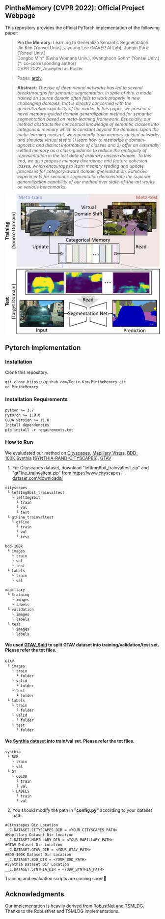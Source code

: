 ## PintheMemory (CVPR 2022): Official Project Webpage
This repository provides the official PyTorch implementation of the following paper:
> **Pin the Memory:** Learning to Generalize Semantic Segmentation<br>
> Jin Kim (Yonsei Univ.), Jiyoung Lee (NAVER AI Lab), Jungin Park (Yonsei Univ.)<br>
> Dongbo Min* (Ewha Womans Univ.), Kwanghoon Sohn* (Yonsei Univ.) (*: co-corresponding author)<br>
> CVPR 2022, Accepted as Poster<br>

> Paper: [arxiv]()<br>

> **Abstract:** 
*The rise of deep neural networks has led to several breakthroughs for semantic segmentation.
In spite of this, a model trained on source domain often fails to work properly in new challenging domains, that is directly concerned with the generalization capability of the model. 
In this paper, we present a novel memory-guided domain generalization method for semantic segmentation based on meta-learning framework.
Especially, our method abstracts the conceptual knowledge of semantic classes into categorical memory which is constant beyond the domains.
Upon the meta-learning concept, we repeatedly train memory-guided networks and simulate virtual test to 1) learn how to memorize a domain-agnostic and distinct information of classes and 2) offer an externally settled memory as a class-guidance to reduce the ambiguity of representation in the test data of arbitrary unseen domain.
To this end, we also propose memory divergence and feature cohesion losses, which encourage to learn memory reading and update processes for category-aware domain generalization.
Extensive experiments for semantic segmentation demonstrate the superior generalization capability of our method over state-of-the-art works on various benchmarks.*<br>

<p align="center">
  <img src="imgs/fig1.png" />
</p>

## Pytorch Implementation
### Installation
Clone this repository.
```
git clone https://github.com/Genie-Kim/PintheMemory.git
cd PintheMemory
```
### Installation Requirements
```
python >= 3.7
Pytorch >= 1.9.0
CUDA version >= 11.0
Install dependencies
pip install -r requirements.txt
```

### How to Run
We evaludated our method on [Cityscapes](https://www.cityscapes-dataset.com/), [Mapillary Vistas](https://www.mapillary.com/dataset/vistas?pKey=2ix3yvnjy9fwqdzwum3t9g&lat=20&lng=0&z=1.5), [BDD-100K](https://bair.berkeley.edu/blog/2018/05/30/bdd/),[Synthia](https://synthia-dataset.net/downloads/) ([SYNTHIA-RAND-CITYSCAPES](http://synthia-dataset.net/download/808/)), [GTAV](https://download.visinf.tu-darmstadt.de/data/from_games/)

1. For Cityscapes dataset, download "leftImg8bit_trainvaltest.zip" and "gtFine_trainvaltest.zip" from https://www.cityscapes-dataset.com/downloads/<br>
```
cityscapes
 └ leftImg8bit_trainvaltest
   └ leftImg8bit
     └ train
     └ val
     └ test
 └ gtFine_trainvaltest
   └ gtFine
     └ train
     └ val
     └ test
```
```
bdd-100k
 └ images
   └ train
   └ val
   └ test
 └ labels
   └ train
   └ val
```
```
mapillary
 └ training
   └ images
   └ labels
 └ validation
   └ images
   └ labels
 └ test
   └ images
   └ labels
```

#### We used [GTAV_Split](https://download.visinf.tu-darmstadt.de/data/from_games/code/read_mapping.zip) to split GTAV dataset into training/validation/test set. Please refer the txt files.

```
GTAV
 └ images
   └ train
     └ folder
   └ valid
     └ folder
   └ test   
     └ folder
 └ labels
   └ train
     └ folder
   └ valid
     └ folder
   └ test   
     └ folder
```

#### We [Synthia dataset](http://synthia-dataset.net/download/808/) into train/val set. Please refer the txt files.

```
synthia
 └ RGB
   └ train
   └ val
 └ GT
   └ COLOR
     └ train
     └ val
   └ LABELS
     └ train
     └ val
```

2. You should modify the path in **"config.py"** according to your dataset path.
```
#Cityscapes Dir Location
__C.DATASET.CITYSCAPES_DIR = <YOUR_CITYSCAPES_PATH>
#Mapillary Dataset Dir Location
__C.DATASET.MAPILLARY_DIR = <YOUR_MAPILLARY_PATH>
#GTAV Dataset Dir Location
__C.DATASET.GTAV_DIR = <YOUR_GTAV_PATH>
#BDD-100K Dataset Dir Location
__C.DATASET.BDD_DIR = <YOUR_BDD_PATH>
#Synthia Dataset Dir Location
__C.DATASET.SYNTHIA_DIR = <YOUR_SYNTHIA_PATH>
```

Training and evaluation scripts are coming soon!👋

## Acknowledgments
Our implementation is heavily derived from [RobustNet](https://github.com/shachoi/RobustNet) and [TSMLDG](https://github.com/koncle/TSMLDG).
Thanks to the RobustNet and TSMLDG implementations.
